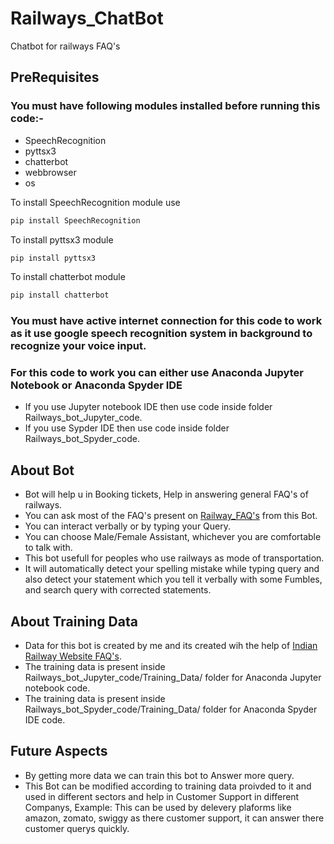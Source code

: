 # Railways_ChatBot
Chatbot for railways FAQ's
## PreRequisites
### You must have following modules installed before running this code:-
- SpeechRecognition
- pyttsx3
- chatterbot
- webbrowser
- os

To install SpeechRecognition module use
```python
pip install SpeechRecognition
```

To install pyttsx3 module
```python
pip install pyttsx3
```

To install chatterbot module
```python
pip install chatterbot 
```
### You must have active internet connection for this code to work as it use google speech recognition system in background to recognize your voice input.

### For this code to work you can either use Anaconda Jupyter Notebook or Anaconda Spyder IDE
- If you use Jupyter notebook IDE then use code inside folder Railways_bot_Jupyter_code. 
- If you use Sypder IDE then use code inside folder Railways_bot_Spyder_code.


## About Bot
- Bot will help u in Booking tickets, Help in answering general FAQ's of railways. 
- You can ask most of the FAQ's present on [Railway_FAQ's](https://indianrailways.info/) from this Bot.
- You can interact verbally or by typing your Query.
- You can choose Male/Female Assistant, whichever you are comfortable to talk with.
- This bot usefull for peoples who use railways as mode of transportation.
- It will automatically detect your spelling mistake while typing query and also detect your statement which you tell it verbally with some Fumbles, and search query with corrected statements.

## About Training Data
- Data for this bot is created by me and its created wih the help of [Indian Railway Website FAQ's](https://indianrailways.info/).
- The training data is present inside Railways_bot_Jupyter_code/Training_Data/ folder for Anaconda Jupyter notebook code.
- The training data is present inside Railways_bot_Spyder_code/Training_Data/ folder for Anaconda Spyder IDE code.
## Future Aspects
- By getting more data we can train this bot to Answer more query. 
- This Bot can be modified according to training data proivded to it and used in different sectors and help in Customer Support in different Companys, Example: This can be used by delevery plaforms like amazon, zomato, swiggy as there customer support, it can answer there customer querys quickly.
